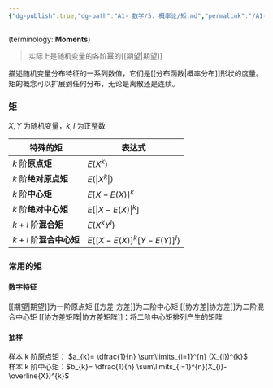 ```yaml
---
{"dg-publish":true,"dg-path":"A1- 数学/5. 概率论/矩.md","permalink":"/A1- 数学/5. 概率论/矩/","dgPassFrontmatter":true,"noteIcon":"","created":"2024-10-15T15:58:32.000+08:00","updated":"2025-07-04T09:19:04.099+08:00"}
---
```


(terminology::**Moments**)
> 实际上是随机变量的各阶幂的[[期望\|期望]]

描述随机变量分布特征的一系列数值，它们是[[分布函数\|概率分布]]形状的度量。矩的概念可以扩展到任何分布，无论是离散还是连续。

### 矩
$X,Y$ 为随机变量，$k,l$ 为正整数

| 特殊的矩             | 表达式                                         |
| ---------------- | ------------------------------------------- |
| $k$ 阶**原点矩**     | $E(X^{k})$                                  |
| $k$ 阶**绝对原点矩**   | $E(\|X^{k}\|)$                              |
| $k$ 阶**中心矩**     | $E[X-E(X)]^{k}$                             |
| $k$ 阶**绝对中心矩**   | $E[\|X-E(X)\|^{k}]$                         |
| $k+l$ 阶**混合矩**   | $E(X^{k}Y^{l})$<br>                         |
| $k+l$ 阶**混合中心矩** | $E\left\{[X-E(X)]^{k}[Y-E(Y)]^{l} \right\}$ |

### 常用的矩
#### 数字特征
[[期望\|期望]]为一阶原点矩
[[方差\|方差]]为二阶中心矩
[[协方差\|协方差]]为二阶混合中心矩
[[协方差矩阵\|协方差矩阵]]：将二阶中心矩排列产生的矩阵

#### 抽样
样本 k 阶原点矩： $a_{k}= \dfrac{1}{n} \sum\limits_{i=1}^{n} (X_{i})^{k}$   
样本 k 阶中心矩：$b_{k}= \dfrac{1}{n} \sum\limits_{i=1}^{n}(X_{i}-\overline{X})^{k}$

